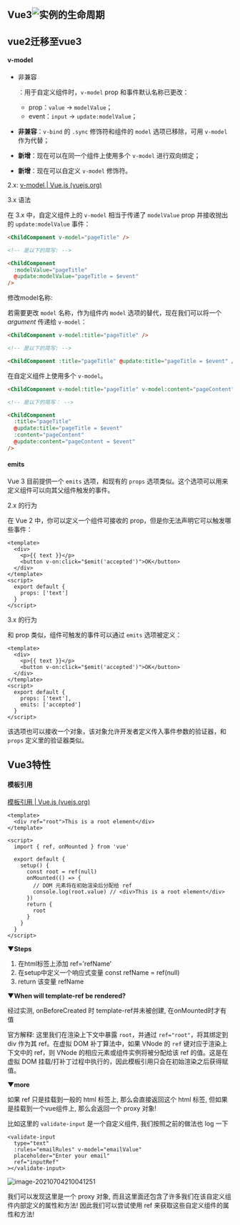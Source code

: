 ## Vue3![实例的生命周期](Vue3.assets/lifecycle.svg)





## vue2迁移至vue3



#### v-model

- 非兼容

  ：用于自定义组件时，`v-model` prop 和事件默认名称已更改：

  - prop：`value` -> `modelValue`；
  - event：`input` -> `update:modelValue`；

- **非兼容**：`v-bind` 的 `.sync` 修饰符和组件的 `model` 选项已移除，可用 `v-model` 作为代替；

- **新增**：现在可以在同一个组件上使用多个 `v-model` 进行双向绑定；

- **新增**：现在可以自定义 `v-model` 修饰符。



2.x: [v-model | Vue.js (vuejs.org)](https://v3.cn.vuejs.org/guide/migration/v-model.html#_2-x-语法)



3.x 语法

在 3.x 中，自定义组件上的 `v-model` 相当于传递了 `modelValue` prop 并接收抛出的 `update:modelValue` 事件：

```html
<ChildComponent v-model="pageTitle" />

<!-- 是以下的简写: -->

<ChildComponent
  :modelValue="pageTitle"
  @update:modelValue="pageTitle = $event"
/>
```



修改model名称:

若需要更改 `model` 名称，作为组件内 `model` 选项的替代，现在我们可以将一个 *argument* 传递给 `v-model`：

```html
<ChildComponent v-model:title="pageTitle" />

<!-- 是以下的简写: -->

<ChildComponent :title="pageTitle" @update:title="pageTitle = $event" />
```



在自定义组件上使用多个 `v-model`。

```html
<ChildComponent v-model:title="pageTitle" v-model:content="pageContent" />

<!-- 是以下的简写： -->

<ChildComponent
  :title="pageTitle"
  @update:title="pageTitle = $event"
  :content="pageContent"
  @update:content="pageContent = $event"
/>
```







#### emits

Vue 3 目前提供一个 `emits` 选项，和现有的 `props` 选项类似。这个选项可以用来定义组件可以向其父组件触发的事件。



2.x 的行为

在 Vue 2 中，你可以定义一个组件可接收的 prop，但是你无法声明它可以触发哪些事件：

```vue
<template>
  <div>
    <p>{{ text }}</p>
    <button v-on:click="$emit('accepted')">OK</button>
  </div>
</template>
<script>
  export default {
    props: ['text']
  }
</script>
```



3.x 的行为

和 prop 类似，组件可触发的事件可以通过 `emits` 选项被定义：

```vue
<template>
  <div>
    <p>{{ text }}</p>
    <button v-on:click="$emit('accepted')">OK</button>
  </div>
</template>
<script>
  export default {
    props: ['text'],
    emits: ['accepted']
  }
</script>
```

该选项也可以接收一个对象，该对象允许开发者定义传入事件参数的验证器，和 `props` 定义里的验证器类似。







## Vue3特性



#### 模板引用

[模板引用 | Vue.js (vuejs.org)](https://v3.cn.vuejs.org/guide/composition-api-template-refs.html#模板引用)



```vue
<template> 
  <div ref="root">This is a root element</div>
</template>

<script>
  import { ref, onMounted } from 'vue'

  export default {
    setup() {
      const root = ref(null)
      onMounted(() => {
        // DOM 元素将在初始渲染后分配给 ref
        console.log(root.value) // <div>This is a root element</div>
      })
      return {
        root
      }
    }
  }
</script>
```

**▼Steps**

1. 在html标签上添加 ref='refName'
2. 在setup中定义一个响应式变量  const refName = ref(null)
3. return 该变量 refName



**▼When will template-ref be rendered?**

经过实测, onBeforeCreated 时 template-ref并未被创建, 在onMounted时才有值

官方解释:  这里我们在渲染上下文中暴露 `root`，并通过 `ref="root"`，将其绑定到 div 作为其 ref。在虚拟 DOM 补丁算法中，如果 VNode 的 `ref` 键对应于渲染上下文中的 ref，则 VNode 的相应元素或组件实例将被分配给该 ref 的值。这是在虚拟 DOM 挂载/打补丁过程中执行的，因此模板引用只会在初始渲染之后获得赋值。





**▼more**

如果 ref 只是挂载到一般的 html 标签上, 那么会直接返回这个 html 标签, 但如果是挂载到一个vue组件上, 那么会返回一个 proxy 对象!

比如这里的 `validate-input` 是一个自定义组件, 我们按照之前的做法也 log 一下

```vue
<validate-input
  type="text"
  :rules="emailRules" v-model="emailValue"
  placeholder="Enter your email"
  ref="inputRef"
></validate-input>
```

 ![image-20210704210041251](Vue3.assets\image-20210704210041251.png)

我们可以发现这里是一个 proxy 对象, 而且这里面还包含了许多我们在该自定义组件内部定义的属性和方法! 因此我们可以尝试使用 ref 来获取这些自定义组件的属性和方法! 






